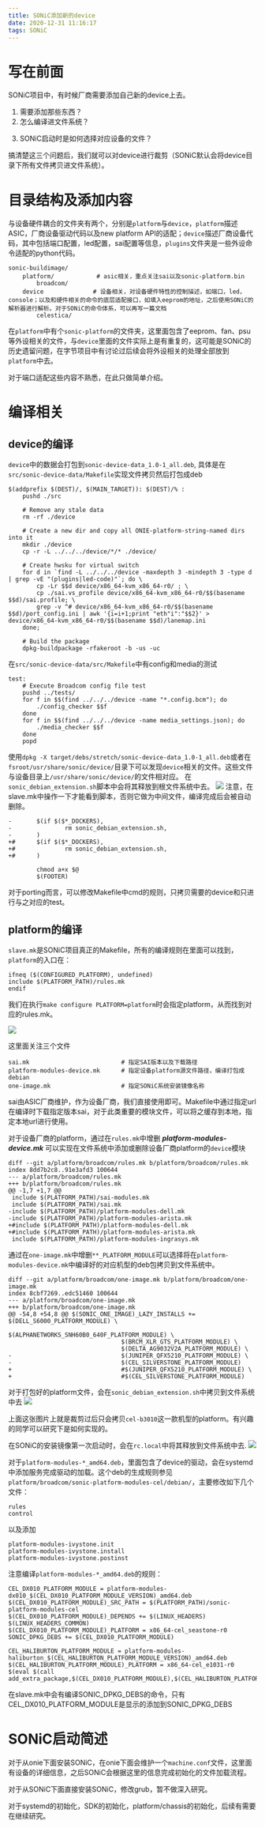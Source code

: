 ```yaml
---
title: SONiC添加新的device
date: 2020-12-31 11:16:17
tags: SONiC
---
```


# 写在前面
SONiC项目中，有时候厂商需要添加自己新的device上去。
1. 需要添加那些东西？
2. 怎么编译进文件系统？
<!--more-->
3. SONiC启动时是如何选择对应设备的文件？

搞清楚这三个问题后，我们就可以对device进行裁剪（SONiC默认会将device目录下所有文件拷贝进文件系统）。

# 目录结构及添加内容

与设备硬件耦合的文件夹有两个，分别是`platform`与`device`，`platform`描述ASIC，厂商设备驱动代码以及new platform API的适配；`device`描述厂商设备代码，其中包括端口配置，led配置，sai配置等信息，`plugins`文件夹是一些外设命令适配的python代码。
```
sonic-buildimage/
    platform/            # asic相关，重点关注sai以及sonic-platform.bin
        broadcom/        
    device              # 设备相关，对设备硬件特性的控制描述，如端口，led，console；以及和硬件相关的命令的底层适配接口，如填入eeprom的地址，之后使用SONiC的解析器进行解析。对于SONiC的命令体系，可以再写一篇文档
        celestica/
```

在`platform`中有个`sonic-platform`的文件夹，这里面包含了eeprom、fan、psu等外设相关的文件，与`device`里面的文件实际上是有重复的，这可能是SONiC的历史遗留问题，在字节项目中有讨论过后续会将外设相关的处理全部放到`platform`中去。

对于端口适配这些内容不熟悉，在此只做简单介绍。

# 编译相关
## device的编译

`device`中的数据会打包到`sonic-device-data_1.0-1_all.deb`, 具体是在`src/sonic-device-data/Makefile`实现文件拷贝然后打包成deb
```
$(addprefix $(DEST)/, $(MAIN_TARGET)): $(DEST)/% :                                       
    pushd ./src                     
                                    
    # Remove any stale data         
    rm -rf ./device                 
                                    
    # Create a new dir and copy all ONIE-platform-string-named dirs into it              
    mkdir ./device                  
    cp -r -L ../../../device/*/* ./device/                                               
                                    
    # Create hwsku for virtual switch
    for d in `find -L ../../../device -maxdepth 3 -mindepth 3 -type d | grep -vE "(plugins|led-code)"`; do \
        cp -Lr $$d device/x86_64-kvm_x86_64-r0/ ; \                                      
        cp ./sai.vs_profile device/x86_64-kvm_x86_64-r0/$$(basename $$d)/sai.profile; \  
        grep -v ^# device/x86_64-kvm_x86_64-r0/$$(basename $$d)/port_config.ini | awk '{i=i+1;print "eth"i":"$$2}' > device/x86_64-kvm_x86_64-r0/$$(basename $$d)/lanemap.ini
    done;                           
                                    
    # Build the package                                                                                                                                       
    dpkg-buildpackage -rfakeroot -b -us -uc
```
在`src/sonic-device-data/src/Makefile`中有config和media的测试
```
test:
    # Execute Broadcom config file test
    pushd ../tests/
    for f in $$(find ../../../device -name "*.config.bcm"); do
        ./config_checker $$f
    done
    for f in $$(find ../../../device -name media_settings.json); do                                                                                           
        ./media_checker $$f
    done
    popd
```
使用`dpkg -X target/debs/stretch/sonic-device-data_1.0-1_all.deb`或者在`fsroot/usr/share/sonic/device/`目录下可以发现`device`相关的文件。这些文件与设备目录上`/usr/share/sonic/device/`的文件相对应。
在`sonic_debian_extension.sh`脚本中会将其释放到根文件系统中去。
![](https://rancho333.gitee.io/pictures/device_data.png)
注意，在slave.mk中操作一下才能看到脚本，否则它做为中间文件，编译完成后会被自动删除。
```
-       $(if $($*_DOCKERS),
-               rm sonic_debian_extension.sh,
-       )
+#      $(if $($*_DOCKERS),
+#              rm sonic_debian_extension.sh,
+#      )
 
        chmod a+x $@
        $(FOOTER)
```

对于porting而言，可以修改Makefile中cmd的规则，只拷贝需要的device和只进行与之对应的test。



## platform的编译

`slave.mk`是SONiC项目真正的Makefile，所有的编译规则在里面可以找到，`platform`的入口在：
```
ifneq ($(CONFIGURED_PLATFORM), undefined)
include $(PLATFORM_PATH)/rules.mk
endif 
```
我们在执行`make configure PLATFORM=platform`时会指定platform，从而找到对应的rules.mk。

![](https://rancho333.gitee.io/pictures/rules_mk.png)

这里面关注三个文件
```
sai.mk                          # 指定SAI版本以及下载路径
platform-modules-device.mk      # 指定设备platform源文件路径，编译打包成debian
one-image.mk                    # 指定SONiC系统安装镜像名称
```
sai由ASIC厂商维护，作为设备厂商，我们直接使用即可。Makefile中通过指定url在编译时下载指定版本sai，对于此类重要的模块文件，可以将之缓存到本地，指定本地url进行使用。

对于设备厂商的platform，通过在`rules.mk`中增删 ***platform-modules-device.mk*** 可以实现在文件系统中添加或删除设备厂商platform的`device`模块
```
diff --git a/platform/broadcom/rules.mk b/platform/broadcom/rules.mk
index 8dd7b2c8..91e3afd3 100644
--- a/platform/broadcom/rules.mk
+++ b/platform/broadcom/rules.mk
@@ -1,7 +1,7 @@
 include $(PLATFORM_PATH)/sai-modules.mk
 include $(PLATFORM_PATH)/sai.mk
-include $(PLATFORM_PATH)/platform-modules-dell.mk
-include $(PLATFORM_PATH)/platform-modules-arista.mk
+#include $(PLATFORM_PATH)/platform-modules-dell.mk
+#include $(PLATFORM_PATH)/platform-modules-arista.mk
 include $(PLATFORM_PATH)/platform-modules-ingrasys.mk
```

通过在`one-image.mk`中增删`**_PLATFORM_MODULE`可以选择将在`platform-modules-device.mk`中编译好的对应机型的deb包拷贝到文件系统中。
```
diff --git a/platform/broadcom/one-image.mk b/platform/broadcom/one-image.mk
index 8cbf7269..edc51460 100644
--- a/platform/broadcom/one-image.mk
+++ b/platform/broadcom/one-image.mk
@@ -54,8 +54,8 @@ $(SONIC_ONE_IMAGE)_LAZY_INSTALLS += $(DELL_S6000_PLATFORM_MODULE) \
                                $(ALPHANETWORKS_SNH60B0_640F_PLATFORM_MODULE) \
                                $(BRCM_XLR_GTS_PLATFORM_MODULE) \
                                $(DELTA_AG9032V2A_PLATFORM_MODULE) \
-                               $(JUNIPER_QFX5210_PLATFORM_MODULE) \
-                               $(CEL_SILVERSTONE_PLATFORM_MODULE)
+                               #$(JUNIPER_QFX5210_PLATFORM_MODULE) \
+                               #$(CEL_SILVERSTONE_PLATFORM_MODULE)
```

对于打包好的platform文件，会在`sonic_debian_extension.sh`中拷贝到文件系统中去
![](https://rancho333.gitee.io/pictures/platform_module.png)

上面这张图片上就是裁剪过后只会拷贝`cel-b3010`这一款机型的platform。有兴趣的同学可以研究下是如何实现的。

在SONiC的安装镜像第一次启动时，会在`rc.local`中将其释放到文件系统中去.
![](https://rancho333.gitee.io/pictures/platform_module_2.png)

对于`platform-modules-*_amd64.deb`，里面包含了device的驱动，会在systemd中添加服务完成驱动的加载。这个deb的生成规则参见`platform/broadcom/sonic-platform-modules-cel/debian/`，主要修改如下几个文件：
```
rules
control
```
以及添加
```
platform-modules-ivystone.init
platform-modules-ivystone.install
platform-modules-ivystone.postinst
```

注意编译`platform-modules-*_amd64.deb`的规则：
```
CEL_DX010_PLATFORM_MODULE = platform-modules-dx010_$(CEL_DX010_PLATFORM_MODULE_VERSION)_amd64.deb
$(CEL_DX010_PLATFORM_MODULE)_SRC_PATH = $(PLATFORM_PATH)/sonic-platform-modules-cel
$(CEL_DX010_PLATFORM_MODULE)_DEPENDS += $(LINUX_HEADERS) $(LINUX_HEADERS_COMMON)
$(CEL_DX010_PLATFORM_MODULE)_PLATFORM = x86_64-cel_seastone-r0
SONIC_DPKG_DEBS += $(CEL_DX010_PLATFORM_MODULE)
           
CEL_HALIBURTON_PLATFORM_MODULE = platform-modules-haliburton_$(CEL_HALIBURTON_PLATFORM_MODULE_VERSION)_amd64.deb
$(CEL_HALIBURTON_PLATFORM_MODULE)_PLATFORM = x86_64-cel_e1031-r0
$(eval $(call add_extra_package,$(CEL_DX010_PLATFORM_MODULE),$(CEL_HALIBURTON_PLATFORM_MODULE)))
```
在slave.mk中会有编译SONIC_DPKG_DEBS的命令，只有CEL_DX010_PLATFORM_MODULE是显示的添加到SONIC_DPKG_DEBS

# SONiC启动简述

对于从onie下面安装SONiC，在onie下面会维护一个`machine.conf`文件，这里面有设备的详细信息，之后SONiC会根据这里的信息完成初始化的文件加载流程。

对于从SONiC下面直接安装SONiC，修改grub，暂不做深入研究。

对于systemd的初始化，SDK的初始化，platform/chassis的初始化，后续有需要在继续研究。